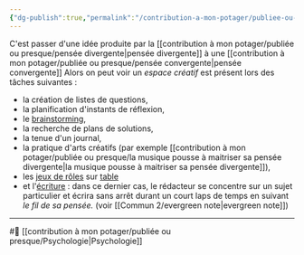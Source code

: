 ```yaml
---
{"dg-publish":true,"permalink":"/contribution-a-mon-potager/publiee-ou-presque/espace-creatif/"}
---
```


C'est passer d'une idée produite par la [[contribution à mon potager/publiée ou presque/pensée divergente\|pensée divergente]] à une [[contribution à mon potager/publiée ou presque/pensée convergente\|pensée convergente]] 
Alors on peut voir un *espace créatif* est présent lors des tâches suivantes : 
- la création de listes de questions, 
- la planification d'instants de réflexion, 
- le [brainstorming](https://fr.m.wikipedia.org/wiki/Brainstorming "Brainstorming"), 
- la recherche de plans de solutions, 
- la tenue d'un journal, 
- la pratique d'arts créatifs (par exemple [[contribution à mon potager/publiée ou presque/la musique pousse à maitriser sa pensée divergente\|la musique pousse à maitriser sa pensée divergente]]), 
- les [jeux de rôles](https://fr.m.wikipedia.org/wiki/Jeu_de_r%C3%B4le "Jeu de rôle") sur [table](https://fr.m.wikipedia.org/wiki/Pens%C3%A9e_divergente#cite_note-4) 
- et l'[écriture](https://fr.m.wikipedia.org/wiki/%C3%89criture_automatique "Écriture automatique") : dans ce dernier cas, le rédacteur se concentre sur un sujet particulier et écrira sans arrêt durant un court laps de temps en suivant *le fil de sa pensée.* (voir [[Commun 2/evergreen note\|evergreen note]])

---
#🌲   [[contribution à mon potager/publiée ou presque/Psychologie\|Psychologie]]